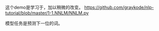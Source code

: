 这个demo是学习于，加以稍微的改变。
https://github.com/graykode/nlp-tutorial/blob/master/1-1.NNLM/NNLM.py

模型任务是预测下一位的词。